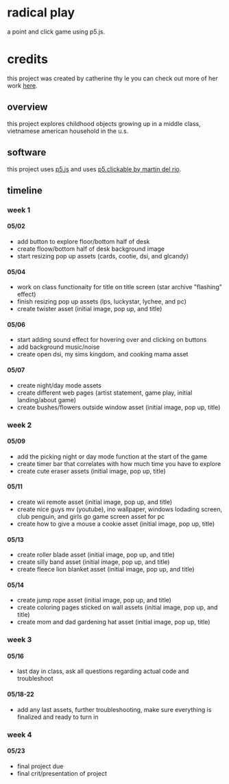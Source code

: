 # radical play
a point and click game using p5.js.

# credits
this project was created by catherine thy le you can check out more of her work [here](https://catisartist.com/).

## overview
this project explores childhood objects growing up in a middle class, vietnamese american household
in the u.s.

## software
this project uses [p5.js](https://p5.js.org/) and uses [p5.clickable by martin del rio](https://github.com/Lartu/p5.clickable).

## timeline
### week 1
#### 05/02 
- add button to explore floor/bottom half of desk
- create floow/bottom half of desk background image
- start resizing pop up assets (cards, cootie, dsi, and glcandy)
#### 05/04
- work on class functionaity for title on title screen (star archive "flashing" effect)
- finish resizing pop up assets (lps, luckystar, lychee, and pc)
- create twister asset (initial image, pop up, and title)
#### 05/06
- start adding sound effect for hovering over and clicking on buttons
- add background music/noise
- create open dsi, my sims kingdom, and cooking mama asset 
#### 05/07
- create night/day mode assets
- create different web pages (artist statement, game play, initial landing/about game)
- create bushes/flowers outside window asset (initial image, pop up, title)
### week 2
#### 05/09
- add the picking night or day mode function at the start of the game
- create timer bar that correlates with how much time you have to explore
- create cute eraser assets (initial image, pop up, title)
#### 05/11
- create wii remote asset (initial image, pop up, and title)
- create nice guys mv (youtube), ino wallpaper, windows lodading screen, club penguin, and girls go game screen asset for pc
- create how to give a mouse a cookie asset (initial image, pop up, title)
#### 05/13
- create roller blade asset (initial image, pop up, and title)
- create silly band asset (initial image, pop up, and title)
- create fleece lion blanket asset (initial image, pop up, and title)
#### 05/14
- create jump rope asset (initial image, pop up, and title)
- create coloring pages sticked on wall assets (initial image, pop up, and title)
- create mom and dad gardening hat asset (initial image, pop up, title)
### week 3
#### 05/16
- last day in class, ask all questions regarding actual code and troubleshoot
#### 05/18-22
- add any last assets, further troubleshooting, make sure everything is finalized and ready to turn in
### week 4
#### 05/23
- final project due
- final crit/presentation of project
